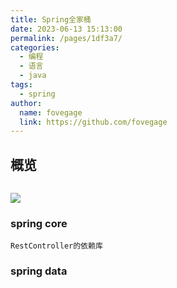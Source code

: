 ```yaml
---
title: Spring全家桶
date: 2023-06-13 15:13:00
permalink: /pages/1df3a7/
categories:
  - 编程
  - 语言
  - java
tags:
  - spring
author:
  name: fovegage
  link: https://github.com/fovegage
---
```


## 概览

``` 
```

![](https://obsidian-foveagge.oss-cn-beijing.aliyuncs.com/blog/MT2ewk.png)

### spring core

```
RestController的依赖库
```

### spring data
